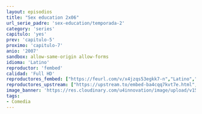 ```yaml
---
layout: episodios
title: "Sex education 2x06"
url_serie_padre: 'sex-education/temporada-2'
category: 'series'
capitulo: 'yes'
prev: 'capitulo-5'
proximo: 'capitulo-7'
anio: '2007'
sandbox: allow-same-origin allow-forms
idioma: 'Latino'
reproductor: 'fembed'
calidad: 'Full HD'
reproductores_fembed: ["https://feurl.com/v/x4jzqs53egkk7-n","Latino","https://mstream.space/7wy5b9zrp3l5","Latino","https://gdriveplayer.co/embed2.php?link=5Gxa3mzxgSGoClk%252Bug6a3gGeLeo%252FuJRs33Px4z610SwMJSZvujCtv8ZaHLLH75v1%252BQxXjIMc8oypbEOWudIkMUPpfQWS7JAlYp1vjmbpT5pCqBCH1%252BMao1ZEUqhno3DqaAIjgPqUkHQi%252BFJT1XFHv0wEB9lp0jSWIne8VBWddz93q0IfM0NPnZz3wrEF5c6PjeTx9%252FQRAmQ5c5UvmaWiNp","Latino"]
reproductores_upstream: ["https://upstream.to/embed-ba4cqq7kvt7e.html","Latino","https://upstream.to/embed-hhk81pueggwi.html","Latino"]
image_banner: 'https://res.cloudinary.com/u4innovation/image/upload/v1565906678/sex-poster-min_yeylaj.jpg'
tags:
- Comedia
---
```














